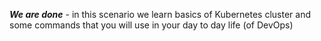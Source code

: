 ***We are done*** - in this  scenario we learn basics of Kubernetes cluster and some commands that you will use in your day to day life (of DevOps)
